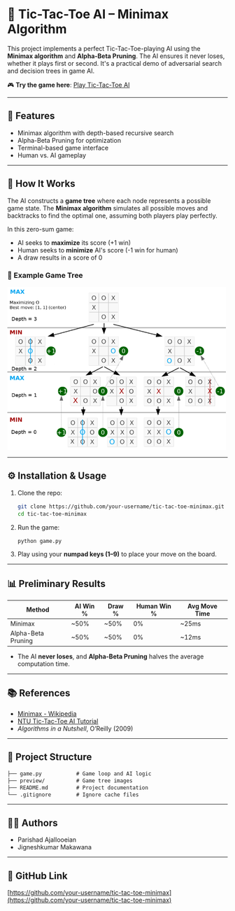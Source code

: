 # 🧠 Tic-Tac-Toe AI – Minimax Algorithm

This project implements a perfect Tic-Tac-Toe-playing AI using the **Minimax algorithm** and **Alpha-Beta Pruning**. The AI ensures it never loses, whether it plays first or second. It's a practical demo of adversarial search and decision trees in game AI.

🎮 **Try the game here**: [Play Tic-Tac-Toe AI](https://cledersonbc.github.io/tic-tac-toe-minimax/)

---

## 📌 Features

- Minimax algorithm with depth-based recursive search
- Alpha-Beta Pruning for optimization
- Terminal-based game interface
- Human vs. AI gameplay

---

## 🧠 How It Works

The AI constructs a **game tree** where each node represents a possible game state. The **Minimax algorithm** simulates all possible moves and backtracks to find the optimal one, assuming both players play perfectly.

In this zero-sum game:
- AI seeks to **maximize** its score (+1 win)
- Human seeks to **minimize** AI's score (-1 win for human)
- A draw results in a score of 0

### 🎯 Example Game Tree

<img src="preview/tic-tac-toe-minimax-game-tree.png" width="500"/>

---

## ⚙️ Installation & Usage

1. Clone the repo:
   ```bash
   git clone https://github.com/your-username/tic-tac-toe-minimax.git
   cd tic-tac-toe-minimax
   ```

2. Run the game:
   ```bash
   python game.py
   ```

3. Play using your **numpad keys (1–9)** to place your move on the board.

---

## 📊 Preliminary Results

| Method               | AI Win % | Draw % | Human Win % | Avg Move Time |
|----------------------|---------|--------|-------------|----------------|
| Minimax              | ~50%    | ~50%   | 0%          | ~25ms          |
| Alpha-Beta Pruning   | ~50%    | ~50%   | 0%          | ~12ms          |

- The AI **never loses**, and **Alpha-Beta Pruning** halves the average computation time.

---

## 📚 References

- [Minimax - Wikipedia](https://en.wikipedia.org/wiki/Minimax)
- [NTU Tic-Tac-Toe AI Tutorial](https://www.ntu.edu.sg/home/ehchua/programming/java/JavaGame_TicTacToe_AI.html)
- *Algorithms in a Nutshell*, O’Reilly (2009)

---

## 📂 Project Structure

```
├── game.py           # Game loop and AI logic
├── preview/          # Game tree images
├── README.md         # Project documentation
└── .gitignore        # Ignore cache files
```

---

## 👨‍💻 Authors

- Parishad Ajallooeian  
- Jigneshkumar Makawana

---

## 🔗 GitHub Link

[https://github.com/your-username/tic-tac-toe-minimax](https://github.com/your-username/tic-tac-toe-minimax)